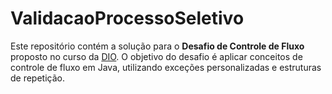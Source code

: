 # ValidacaoProcessoSeletivo
Este repositório contém a solução para o **Desafio de Controle de Fluxo** proposto no curso da [DIO](https://www.dio.me/). O objetivo do desafio é aplicar conceitos de controle de fluxo em Java, utilizando exceções personalizadas e estruturas de repetição.  
